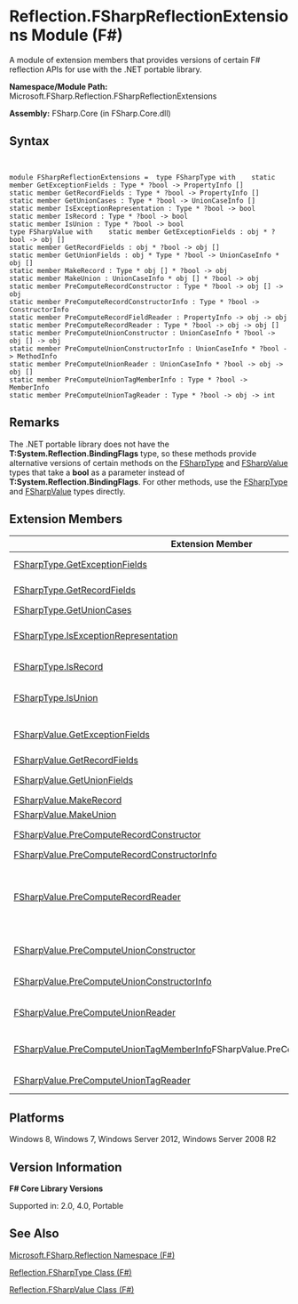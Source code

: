 # Reflection.FSharpReflectionExtensions Module (F#)

A module of extension members that provides versions of certain F# reflection APIs for use with the .NET portable library.

**Namespace/Module Path:** Microsoft.FSharp.Reflection.FSharpReflectionExtensions

**Assembly:** FSharp.Core (in FSharp.Core.dll)


## Syntax


```


module FSharpReflectionExtensions =  type FSharpType with    static member GetExceptionFields : Type * ?bool -> PropertyInfo []
static member GetRecordFields : Type * ?bool -> PropertyInfo []
static member GetUnionCases : Type * ?bool -> UnionCaseInfo []
static member IsExceptionRepresentation : Type * ?bool -> bool
static member IsRecord : Type * ?bool -> bool
static member IsUnion : Type * ?bool -> bool
type FSharpValue with    static member GetExceptionFields : obj * ?bool -> obj []
static member GetRecordFields : obj * ?bool -> obj []
static member GetUnionFields : obj * Type * ?bool -> UnionCaseInfo * obj []
static member MakeRecord : Type * obj [] * ?bool -> obj
static member MakeUnion : UnionCaseInfo * obj [] * ?bool -> obj
static member PreComputeRecordConstructor : Type * ?bool -> obj [] -> obj
static member PreComputeRecordConstructorInfo : Type * ?bool -> ConstructorInfo
static member PreComputeRecordFieldReader : PropertyInfo -> obj -> obj
static member PreComputeRecordReader : Type * ?bool -> obj -> obj []
static member PreComputeUnionConstructor : UnionCaseInfo * ?bool -> obj [] -> obj
static member PreComputeUnionConstructorInfo : UnionCaseInfo * ?bool -> MethodInfo
static member PreComputeUnionReader : UnionCaseInfo * ?bool -> obj -> obj []
static member PreComputeUnionTagMemberInfo : Type * ?bool -> MemberInfo
static member PreComputeUnionTagReader : Type * ?bool -> obj -> int

```



## Remarks
The .NET portable library does not have the **T:System.Reflection.BindingFlags** type, so these methods provide alternative versions of certain methods on the [FSharpType](http://msdn.microsoft.com/en-us/library/e3304409-1849-4058-957a-872a376e3663) and [FSharpValue](http://msdn.microsoft.com/en-us/library/37ecfa9f-1f47-4957-bb2c-a2664e9a68d0) types that take a **bool** as a parameter instead of **T:System.Reflection.BindingFlags**. For other methods, use the [FSharpType](http://msdn.microsoft.com/en-us/library/e3304409-1849-4058-957a-872a376e3663) and [FSharpValue](http://msdn.microsoft.com/en-us/library/37ecfa9f-1f47-4957-bb2c-a2664e9a68d0) types directly.


## Extension Members


|Extension Member|Description|
|----------------|-----------|
|[FSharpType.GetExceptionFields](http://msdn.microsoft.com/en-us/library/7fb355e6-b345-4c7d-bea0-9af302f60148)|Reads all the fields from an F# exception declaration, in declaration order.|
|[FSharpType.GetRecordFields](http://msdn.microsoft.com/en-us/library/266635db-ea29-481f-9cb7-b7f72b754497)|Reads all the fields from a record value, in declaration order.|
|[FSharpType.GetUnionCases](http://msdn.microsoft.com/en-us/library/a1d0f854-48ac-4e61-a80b-2db11d7d2c1a)|Gets the cases of a union type.|
|[FSharpType.IsExceptionRepresentation](http://msdn.microsoft.com/en-us/library/6ca9be2b-2f54-40b4-90a0-3c5dc623f116)|Returns true if the given type is a representation of an F# exception declaration.|
|[FSharpType.IsRecord](http://msdn.microsoft.com/en-us/library/bb3b2a3b-51b5-4a8b-82fe-d61282becead)|Returns true if the type is a representation of an F# record type.|
|[FSharpType.IsUnion](http://msdn.microsoft.com/en-us/library/529743e4-c456-429f-934f-ab8610166abb)|Returns true if the given type is a representation of an F# union type or the runtime type of a value of that type.|
|[FSharpValue.GetExceptionFields](http://msdn.microsoft.com/en-us/library/84b30bf9-35cf-4d04-9ec0-9bdeb5bf6e85)|Reads all the fields from a value built using an instance of an F# exception declaration.|
|[FSharpValue.GetRecordFields](http://msdn.microsoft.com/en-us/library/e328a079-cfd4-4d88-bc17-4523f8a708bf)|Reads all the fields from a record value.|
|[FSharpValue.GetUnionFields](http://msdn.microsoft.com/en-us/library/ba1e1a92-cfd1-4f70-9316-ffe940e1bca0)|Identify the union case and its fields for an object.|
|[FSharpValue.MakeRecord](http://msdn.microsoft.com/en-us/library/ad2aac30-6120-4cc9-a5cf-046ca43d53b9)|Creates an instance of a record type.|
|[FSharpValue.MakeUnion](http://msdn.microsoft.com/en-us/library/70e0087b-3f79-4b1e-93a2-82514ecae0f7)|Create a union case value.|
|[FSharpValue.PreComputeRecordConstructor](http://msdn.microsoft.com/en-us/library/e4029ded-7adb-4ee4-9fad-2f8a7d25f908)|Precompute a function for constructing a record value.|
|[FSharpValue.PreComputeRecordConstructorInfo](http://msdn.microsoft.com/en-us/library/301602a5-664d-4c93-9875-f795c6c0b3e4)|Get a ConstructorInfo for a record type.|
|[FSharpValue.PreComputeRecordReader](http://msdn.microsoft.com/en-us/library/e0bbaa8b-746f-422f-9b54-9ef60ad6418b)|Precompute a function for reading all the fields from a record. The fields are returned in the same order as the fields reported by a call to Microsoft.FSharp.Reflection.Type.GetInfo for this type.|
|[FSharpValue.PreComputeUnionConstructor](http://msdn.microsoft.com/en-us/library/feaae316-29f9-437d-b063-0f6f775ee96b)|Precomputes a function for constructing a discriminated union value for a particular union case.|
|[FSharpValue.PreComputeUnionConstructorInfo](http://msdn.microsoft.com/en-us/library/bfe97595-394d-44e8-b4e8-4f6faf00ff10)|A method that constructs objects of the given case.|
|[FSharpValue.PreComputeUnionReader](http://msdn.microsoft.com/en-us/library/3229aed9-fb5c-4c94-ae83-7a730776ff2e)|Precomputes a function for reading all the fields for a particular discriminator case of a union type.|
|[FSharpValue.PreComputeUnionTagMemberInfo](http://msdn.microsoft.com/en-us/library/bde85ca4-fa0b-44a1-b893-0d5bbf6b6d9f)FSharpValue.PreComputeUnionTagMemberInfo|Precompute a property or static method for reading an integer representing the case tag of a union type.|
|[FSharpValue.PreComputeUnionTagReader](http://msdn.microsoft.com/en-us/library/ca2f8c2b-59ec-4cc8-a307-cca468325de9)|Precompute an optimized function to read the tags of the given union type.|

## Platforms
Windows 8, Windows 7, Windows Server 2012, Windows Server 2008 R2


## Version Information
**F# Core Library Versions**

Supported in: 2.0, 4.0, Portable


## See Also
[Microsoft.FSharp.Reflection Namespace &#40;F&#35;&#41;](Microsoft.FSharp.Reflection-Namespace-%5BFSharp%5D.md)

[Reflection.FSharpType Class &#40;F&#35;&#41;](Reflection.FSharpType-Class-%5BFSharp%5D.md)

[Reflection.FSharpValue Class &#40;F&#35;&#41;](Reflection.FSharpValue-Class-%5BFSharp%5D.md)

